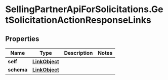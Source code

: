 # SellingPartnerApiForSolicitations.GetSolicitationActionResponseLinks

## Properties
Name | Type | Description | Notes
------------ | ------------- | ------------- | -------------
**self** | [**LinkObject**](LinkObject.md) |  | 
**schema** | [**LinkObject**](LinkObject.md) |  | 


